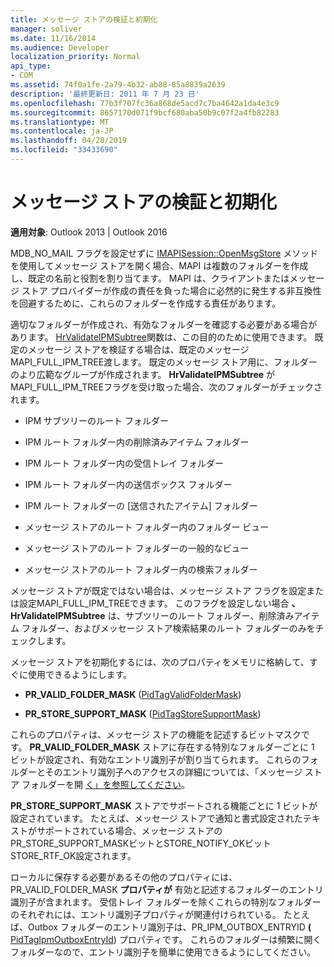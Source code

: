 ```yaml
---
title: メッセージ ストアの検証と初期化
manager: soliver
ms.date: 11/16/2014
ms.audience: Developer
localization_priority: Normal
api_type:
- COM
ms.assetid: 74f0a1fe-2a79-4b32-ab88-85a8839a2639
description: '最終更新日: 2011 年 7 月 23 日'
ms.openlocfilehash: 77b3f707fc36a868de5acd7c7ba4642a1da4e3c9
ms.sourcegitcommit: 8657170d071f9bcf680aba50b9c07f2a4fb82283
ms.translationtype: MT
ms.contentlocale: ja-JP
ms.lasthandoff: 04/28/2019
ms.locfileid: "33433690"
---
```

# <a name="validating-and-initializing-a-message-store"></a>メッセージ ストアの検証と初期化

  
  
**適用対象**: Outlook 2013 | Outlook 2016 
  
MDB_NO_MAIL フラグを設定せずに [IMAPISession::OpenMsgStore](imapisession-openmsgstore.md) メソッドを使用してメッセージ ストアを開く場合、MAPI は複数のフォルダーを作成し、既定の名前と役割を割り当てます。 MAPI は、クライアントまたはメッセージ ストア プロバイダーが作成の責任を負った場合に必然的に発生する非互換性を回避するために、これらのフォルダーを作成する責任があります。 
  
適切なフォルダーが作成され、有効なフォルダーを確認する必要がある場合があります。 [HrValidateIPMSubtree](hrvalidateipmsubtree.md)関数は、この目的のために使用できます。 既定のメッセージ ストアを検証する場合は、既定のメッセージ MAPI_FULL_IPM_TREE渡します。 既定のメッセージ ストア用に、フォルダーのより広範なグループが作成されます。 **HrValidateIPMSubtree** が MAPI_FULL_IPM_TREEフラグを受け取った場合、次のフォルダーがチェックされます。 
  
- IPM サブツリーのルート フォルダー
    
- IPM ルート フォルダー内の削除済みアイテム フォルダー
    
- IPM ルート フォルダー内の受信トレイ フォルダー
    
- IPM ルート フォルダー内の送信ボックス フォルダー
    
- IPM ルート フォルダーの [送信されたアイテム] フォルダー
    
- メッセージ ストアのルート フォルダー内のフォルダー ビュー
    
- メッセージ ストアのルート フォルダーの一般的なビュー
    
- メッセージ ストアのルート フォルダー内の検索フォルダー
    
メッセージ ストアが既定ではない場合は、メッセージ ストア フラグを設定または設定MAPI_FULL_IPM_TREEできます。 このフラグを設定しない場合 **、HrValidateIPMSubtree** は、サブツリーのルート フォルダー、削除済みアイテム フォルダー、およびメッセージ ストア検索結果のルート フォルダーのみをチェックします。 
  
メッセージ ストアを初期化するには、次のプロパティをメモリに格納して、すぐに使用できるようにします。
  
- **PR_VALID_FOLDER_MASK** ([PidTagValidFolderMask](pidtagvalidfoldermask-canonical-property.md))
    
- **PR_STORE_SUPPORT_MASK** ([PidTagStoreSupportMask](pidtagstoresupportmask-canonical-property.md))
    
これらのプロパティは、メッセージ ストアの機能を記述するビットマスクです。 **PR_VALID_FOLDER_MASK** ストアに存在する特別なフォルダーごとに 1 ビットが設定され、有効なエントリ識別子が割り当てられます。 これらのフォルダーとそのエントリ識別子へのアクセスの詳細については、「メッセージ ストア フォルダーを開 [く」を参照してください](opening-a-message-store-folder.md)。 
  
 **PR_STORE_SUPPORT_MASK** ストアでサポートされる機能ごとに 1 ビットが設定されています。 たとえば、メッセージ ストアで通知と書式設定されたテキストがサポートされている場合、メッセージ ストアのPR_STORE_SUPPORT_MASKビットとSTORE_NOTIFY_OKビットSTORE_RTF_OK設定されます。 
  
ローカルに保存する必要があるその他のプロパティには、PR_VALID_FOLDER_MASK **プロパティが** 有効と記述するフォルダーのエントリ識別子が含まれます。 受信トレイ フォルダーを除くこれらの特別なフォルダーのそれぞれには、エントリ識別子プロパティが関連付けられている。 たとえば、Outbox フォルダーのエントリ識別子は、PR_IPM_OUTBOX_ENTRYID **(** [PidTagIpmOutboxEntryId](pidtagipmoutboxentryid-canonical-property.md)) プロパティです。 これらのフォルダーは頻繁に開くフォルダーなので、エントリ識別子を簡単に使用できるようにしてください。
  

